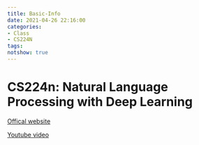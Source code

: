 ```yaml
---
title: Basic-Info
date: 2021-04-26 22:16:00
categories:
- Class
- CS224N
tags:
notshow: true
---
```


# CS224n: Natural Language Processing with Deep Learning

[Offical website](https://web.stanford.edu/class/cs224n/index.html)

[Youtube video](https://www.youtube.com/playlist?list=PLoROMvodv4rOhcuXMZkNm7j3fVwBBY42z)

